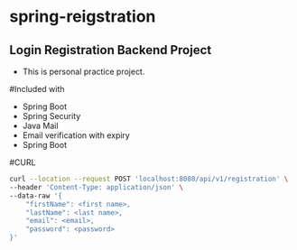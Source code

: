 # spring-reigstration
## Login Registration Backend Project
- This is personal practice project.

#Included with
 - Spring Boot
 - Spring Security
 - Java Mail
 - Email verification with expiry
 - Spring Boot
 
 #CURL
```sh
curl --location --request POST 'localhost:8080/api/v1/registration' \
--header 'Content-Type: application/json' \
--data-raw '{
    "firstName": <first name>,
    "lastName": <last name>,
    "email": <email>,
    "password": <password>
}'
```
